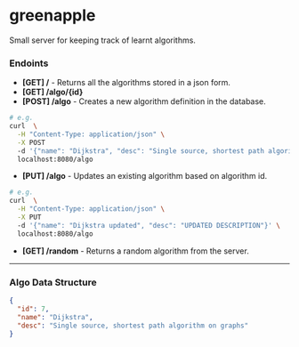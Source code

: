 # greenapple
Small server for keeping track of learnt algorithms.

### Endoints
* **[GET] /** - Returns all the algorithms stored in a json form.
* **[GET] /algo/{id}** 
* **[POST] /algo** - Creates a new algorithm definition in the database.
```bash
# e.g.
curl  \
  -H "Content-Type: application/json" \
  -X POST
  -d '{"name": "Dijkstra", "desc": "Single source, shortest path algorithm"}' \
  localhost:8080/algo
```
* **[PUT] /algo** - Updates an existing algorithm based on algorithm id.
```bash
# e.g.
curl  \
  -H "Content-Type: application/json" \
  -X PUT
  -d '{"name": "Dijkstra updated", "desc": "UPDATED DESCRIPTION"}' \
  localhost:8080/algo
```
* **[GET] /random** - Returns a random algorithm from the server.

---

### Algo Data Structure
```json
{
  "id": 7,
  "name": "Dijkstra",
  "desc": "Single source, shortest path algorithm on graphs"
}
```

